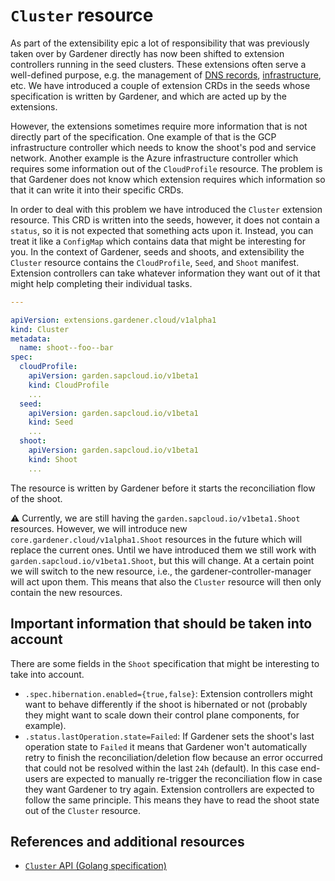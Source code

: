 # `Cluster` resource

As part of the extensibility epic a lot of responsibility that was previously taken over by Gardener directly has now been shifted to extension controllers running in the seed clusters.
These extensions often serve a well-defined purpose, e.g. the management of [DNS records](../dns.md), [infrastructure](../infrastructure.md), etc.
We have introduced a couple of extension CRDs in the seeds whose specification is written by Gardener, and which are acted up by the extensions.

However, the extensions sometimes require more information that is not directly part of the specification.
One example of that is the GCP infrastructure controller which needs to know the shoot's pod and service network.
Another example is the Azure infrastructure controller which requires some information out of the `CloudProfile` resource.
The problem is that Gardener does not know which extension requires which information so that it can write it into their specific CRDs.

In order to deal with this problem we have introduced the `Cluster` extension resource.
This CRD is written into the seeds, however, it does not contain a `status`, so it is not expected that something acts upon it.
Instead, you can treat it like a `ConfigMap` which contains data that might be interesting for you.
In the context of Gardener, seeds and shoots, and extensibility the `Cluster` resource contains the `CloudProfile`, `Seed`, and `Shoot` manifest.
Extension controllers can take whatever information they want out of it that might help completing their individual tasks.

```yaml
---

apiVersion: extensions.gardener.cloud/v1alpha1
kind: Cluster
metadata:
  name: shoot--foo--bar
spec:
  cloudProfile:
    apiVersion: garden.sapcloud.io/v1beta1
    kind: CloudProfile
    ...
  seed:
    apiVersion: garden.sapcloud.io/v1beta1
    kind: Seed
    ...
  shoot:
    apiVersion: garden.sapcloud.io/v1beta1
    kind: Shoot
    ...
```

The resource is written by Gardener before it starts the reconciliation flow of the shoot.

:warning: Currently, we are still having the `garden.sapcloud.io/v1beta1.Shoot` resources.
However, we will introduce new `core.gardener.cloud/v1alpha1.Shoot` resources in the future which will replace the current ones.
Until we have introduced them we still work with `garden.sapcloud.io/v1beta1.Shoot`, but this will change.
At a certain point we will switch to the new resource, i.e., the gardener-controller-manager will act upon them.
This means that also the `Cluster` resource will then only contain the new resources.

## Important information that should be taken into account

There are some fields in the `Shoot` specification that might be interesting to take into account.

* `.spec.hibernation.enabled={true,false}`: Extension controllers might want to behave differently if the shoot is hibernated or not (probably they might want to scale down their control plane components, for example).
* `.status.lastOperation.state=Failed`: If Gardener sets the shoot's last operation state to `Failed` it means that Gardener won't automatically retry to finish the reconciliation/deletion flow because an error occurred that could not be resolved within the last `24h` (default). In this case end-users are expected to manually re-trigger the reconciliation flow in case they want Gardener to try again. Extension controllers are expected to follow the same principle. This means they have to read the shoot state out of the `Cluster` resource.

## References and additional resources

* [`Cluster` API (Golang specification)](../../pkg/apis/extensions/v1alpha1/types_cluster.go)
